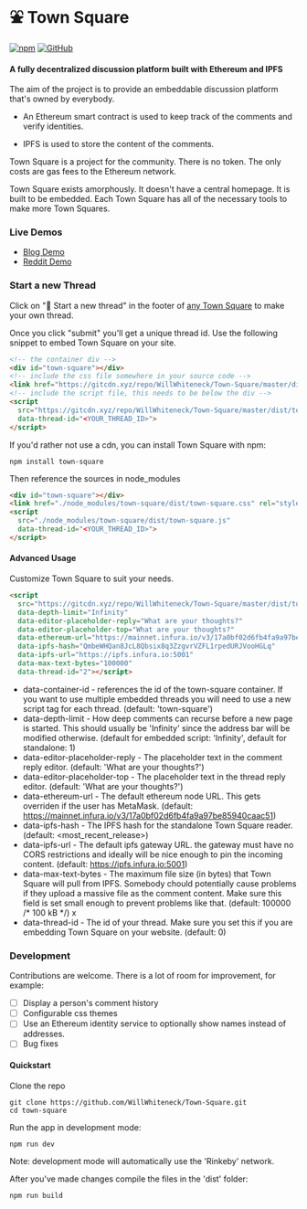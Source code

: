 ⛲ Town Square
========

[![npm](https://img.shields.io/npm/v/town-square.svg)](https://www.npmjs.com/package/town-square)
[![GitHub](https://img.shields.io/github/license/mashape/apistatus.svg)](https://github.com/WillWhiteneck/Town-Square)

#### A fully decentralized discussion platform built with Ethereum and IPFS  ####

The aim of the project is to provide an embeddable discussion platform that's owned by everybody.

* An Ethereum smart contract is used to keep track of the comments and verify identities.

* IPFS is used to store the content of the comments.

Town Square is a project for the community. There is no token. The only costs are gas fees to the Ethereum network. 

Town Square exists amorphously. It doesn't have a central homepage. It is built to be embedded. Each Town Square has all of the necessary tools to make more Town Squares.

### Live Demos ###
* [Blog Demo](https://dino-blog.neocities.org/)
* [Reddit Demo](https://gateway.ipfs.io/ipfs/QmYkt7vDgSQaKKzzZZcJfsYVQas4oVxnJ6gDuSKNQYQiVr/#/thread/4)


### Start a new Thread ###
Click on "🌳 Start a new thread" in the footer of [any Town Square](https://gateway.ipfs.io/ipfs/QmbeWHQan8JcL8Qbsix8q3ZzgvrVZFL1rpedURJVooHGLq/#/thread/1) to make your own thread. 

Once you click "submit" you'll get a unique thread id. Use the following snippet to embed Town Square on your site. 

```html
<!-- the container div -->
<div id="town-square"></div>
<!-- include the css file somewhere in your source code -->
<link href="https://gitcdn.xyz/repo/WillWhiteneck/Town-Square/master/dist/town-square.css" rel="stylesheet">
<!-- include the script file, this needs to be below the div -->
<script
  src="https://gitcdn.xyz/repo/WillWhiteneck/Town-Square/master/dist/town-square.js"
  data-thread-id="<YOUR_THREAD_ID>">
</script>
```

If you'd rather not use a cdn, you can install Town Square with npm:
```
npm install town-square
```
Then reference the sources in node_modules
```html
<div id="town-square"></div>
<link href="./node_modules/town-square/dist/town-square.css" rel="stylesheet">
<script
  src="./node_modules/town-square/dist/town-square.js"
  data-thread-id="<YOUR_THREAD_ID>">
</script>
```

#### Advanced Usage ####

Customize Town Square to suit your needs.

```html
<script
  src="https://gitcdn.xyz/repo/WillWhiteneck/Town-Square/master/dist/town-square.js"* data-container-id="town-square"
  data-depth-limit="Infinity"
  data-editor-placeholder-reply="What are your thoughts?"
  data-editor-placeholder-top="What are your thoughts?"
  data-ethereum-url="https://mainnet.infura.io/v3/17a0bf02d6fb4fa9a97be85940caac51"
  data-ipfs-hash="QmbeWHQan8JcL8Qbsix8q3ZzgvrVZFL1rpedURJVooHGLq"
  data-ipfs-url="https://ipfs.infura.io:5001"
  data-max-text-bytes="100000"
  data-thread-id="2"></script>
```

* data-container-id - references the id of the town-square container. If you want to use multiple embedded threads you will need to use a new script tag for each thread. (default: 'town-square')
* data-depth-limit - How deep comments can recurse before a new page is started. This should usually be 'Infinity' since the address bar will be modified otherwise. (default for embedded script: 'Infinity', default for standalone: 1)
* data-editor-placeholder-reply - The placeholder text in the comment reply editor. (default: 'What are your thoughts?')
* data-editor-placeholder-top - The placeholder text in the thread reply editor. (default: 'What are your thoughts?')
* data-ethereum-url - The default ethereum node URL. This gets overriden if the user has MetaMask. (default: https://mainnet.infura.io/v3/17a0bf02d6fb4fa9a97be85940caac51)
* data-ipfs-hash - The IPFS hash for the standalone Town Square reader. (default: <most_recent_release>)
* data-ipfs-url - The default ipfs gateway URL. the gateway must have no CORS restrictions and ideally will be nice enough to pin the incoming content. (default: https://ipfs.infura.io:5001)
* data-max-text-bytes - The maximum file size (in bytes) that Town Square will pull from IPFS. Somebody chould potentially cause problems if they upload a massive file as the comment content. Make sure this field is set small enough to prevent problems like that. (default: 100000 /* 100 kB */) x
* data-thread-id - The id of your thread. Make sure you set this if you are embedding Town Square on your website. (default: 0)

### Development ###
Contributions are welcome. There is a lot of room for improvement, for example:
- [ ] Display a person's comment history
- [ ] Configurable css themes
- [ ] Use an Ethereum identity service to optionally show names instead of addresses.
- [ ] Bug fixes

#### Quickstart ####
Clone the repo
```
git clone https://github.com/WillWhiteneck/Town-Square.git
cd town-square
```

Run the app in development mode:
```
npm run dev
```
Note: development mode will automatically use the 'Rinkeby' network.

After you've made changes compile the files in the 'dist' folder:
```
npm run build
```